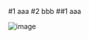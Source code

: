#1 aaa
#2 bbb
##1 aaa

![image](https://github.com/user-attachments/assets/b3a24efc-1d24-4ba0-b863-ece7de55ee1d)
